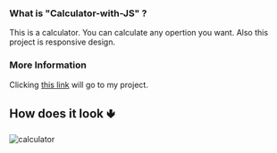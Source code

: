 <h3> What is "Calculator-with-JS" ?</h3>

This is a calculator. You can calculate any opertion you want. Also this project is responsive design.



<h3>More Information</h3>

Clicking [this link](https://mervescalculator.netlify.app/) will go to my project.

<h2> How does it look &#129155; </h2>

![calculator](https://user-images.githubusercontent.com/108355676/187038553-7c05c27c-81af-4d66-85cb-0f6c2c9d0c3c.png)

